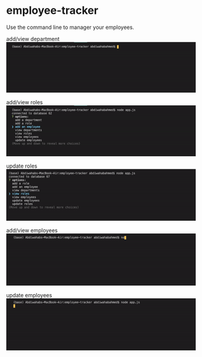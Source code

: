 # employee-tracker
Use the command line to manager your employees.

add/view department
![](addviewd.gif)

add/view roles
![](addviewr.gif)

update roles
![](updater.gif)

add/view employees
![](addviewe.gif)

update employees
![](updatee.gif)
